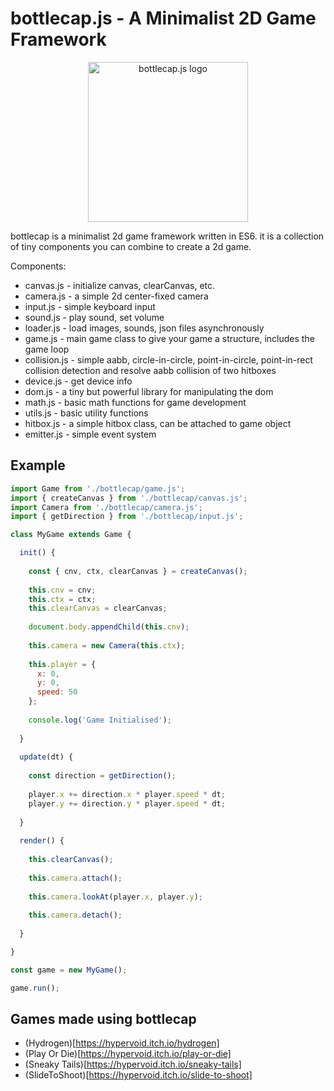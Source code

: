 # bottlecap.js - A Minimalist 2D Game Framework

<p align="center"><img src="https://bottlecap.js.org/logo.png" width="256px" alt="bottlecap.js logo"></p>

bottlecap is a minimalist 2d game framework written in ES6. it is a collection of tiny components you can combine to create a 2d game.

Components:
* canvas.js - initialize canvas, clearCanvas, etc.
* camera.js - a simple 2d center-fixed camera
* input.js - simple keyboard input
* sound.js - play sound, set volume
* loader.js - load images, sounds, json files asynchronously
* game.js - main game class to give your game a structure, includes the game loop
* collision.js - simple aabb, circle-in-circle, point-in-circle, point-in-rect collision detection and resolve aabb collision of two hitboxes
* device.js - get device info
* dom.js - a tiny but powerful library for manipulating the dom
* math.js - basic math functions for game development
* utils.js - basic utility functions
* hitbox.js - a simple hitbox class, can be attached to game object
* emitter.js - simple event system

## Example

```javascript
import Game from './bottlecap/game.js';
import { createCanvas } from './bottlecap/canvas.js';
import Camera from './bottlecap/camera.js';
import { getDirection } from './bottlecap/input.js';

class MyGame extends Game {

  init() {
    
    const { cnv, ctx, clearCanvas } = createCanvas();
    
    this.cnv = cnv;
    this.ctx = ctx;
    this.clearCanvas = clearCanvas;
    
    document.body.appendChild(this.cnv);
    
    this.camera = new Camera(this.ctx);
    
    this.player = {
      x: 0,
      y: 0,
      speed: 50
    };
    
    console.log('Game Initialised');
  
  }
  
  update(dt) {
    
    const direction = getDirection();
    
    player.x += direction.x * player.speed * dt;
    player.y += direction.y * player.speed * dt;
    
  }
  
  render() {
  
    this.clearCanvas();
    
    this.camera.attach();
    
    this.camera.lookAt(player.x, player.y);
    
    this.camera.detach();
  
  }

}

const game = new MyGame();

game.run();
```

## Games made using bottlecap
* (Hydrogen)[https://hypervoid.itch.io/hydrogen]
* (Play Or Die)[https://hypervoid.itch.io/play-or-die]
* (Sneaky Tails)[https://hypervoid.itch.io/sneaky-tails]
* (SlideToShoot)[https://hypervoid.itch.io/slide-to-shoot]
